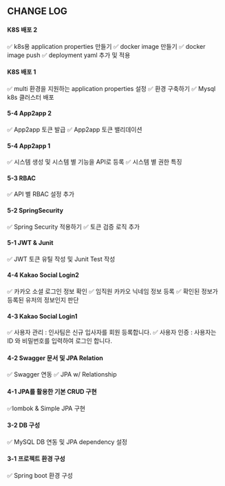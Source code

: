 ## CHANGE LOG

#### K8S 배포 2
✅ k8s용 application properties 만들기
✅ docker image 만들기
✅ docker image push
✅ deployment yaml 추가 및 적용

#### K8S 배포 1
✅ multi 환경을 지원하는 application properties 설정
✅ 환경 구축하기
✅ Mysql k8s 클러스터 배포


#### 5-4 App2app 2
✅ App2app 토큰 발급
✅ App2app 토큰 밸리데이션

#### 5-4 App2app 1
✅ 시스템 생성 및 시스템 별 기능을 API로 등록
✅ 시스템 별 권한 특징

#### 5-3 RBAC
✅ API 별 RBAC 설정 추가

#### 5-2 SpringSecurity
✅ Spring Security 적용하기
✅ 토큰 검증 로직 추가

#### 5-1 JWT & Junit
✅ JWT 토큰 유틸 작성 및 Junit Test 작성

#### 4-4 Kakao Social Login2
✅ 카카오 소셜 로그인 정보 확인
✅ 임직원 카카오 닉네임 정보 등록
✅ 확인된 정보가 등록된 유저의 정보인지 판단

#### 4-3 Kakao Social Login1
✅ 사용자 관리 : 인사팀은 신규 입사자를 회원 등록합니다.
✅ 사용자 인증 : 사용자는 ID 와 비밀번호를 입력하여 로그인 합니다.


#### 4-2 Swagger 문서 및 JPA Relation
✅ Swagger 연동
✅ JPA w/ Relationship

#### 4-1 JPA를 활용한 기본 CRUD 구현
✅lombok & Simple JPA 구현

#### 3-2 DB 구성
✅ MySQL DB 연동 및 JPA dependency 설정

#### 3-1 프로젝트 환경 구성

✅ Spring boot 환경 구성